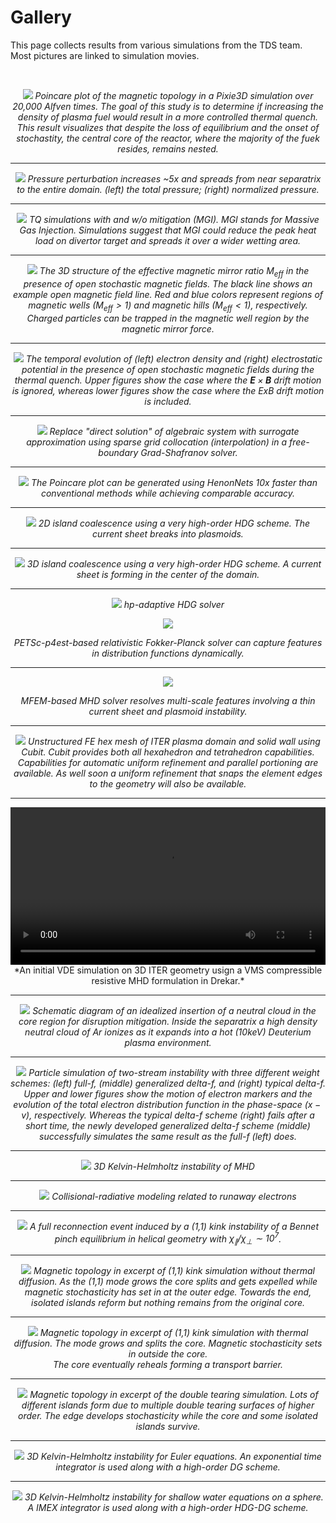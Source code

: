 # Gallery

This page collects results from various simulations from the TDS team. Most pictures are linked to simulation movies.

<br>
<center>

<div class="col-md-4"  markdown="1">
    
[![](img/pixie3d/t=9971.352.png)](img/pixie3d/poincare300xlowquality.mp4)
*Poincare plot of the magnetic topology in a Pixie3D simulation over 20,000 Alfven times. The goal of this study is to determine if increasing the density of plasma fuel would result in a more controlled thermal quench. This result visualizes that despite the loss of equilibrium and the onset of stochastity, the central core of the reactor, where the majority of the fuek resides, remains nested.*
    
----

[![](img/gallery/bout.png)](img/gallery/144981_pt1_t200-930.mp4)
*Pressure perturbation increases ~5x and spreads from near separatrix to the entire domain. (left) the total pressure; (right) normalized pressure.*

----

[![](img/gallery/Qpar_odt.png)](img/gallery/Qpar_odt.mp4)
*TQ simulations with and w/o mitigation (MGI). MGI stands for Massive Gas Injection. Simulations suggest that MGI could reduce the peak heat load on divertor target and spreads it over a wider wetting area.*

----

[![](img/gallery/Meff.png)](img/gallery/Meff.mp4)
*The 3D structure of the effective magnetic mirror ratio $M_{eff}$ in the presence of open stochastic magnetic fields. The black line shows an example open magnetic field line. Red and blue colors represent regions of magnetic wells ($M_{eff} > 1$) and magnetic hills ($M_{eff} < 1$), respectively. Charged particles can be trapped in the magnetic well region by the magnetic mirror force.*

----

[![](img/gallery/Density_Potential.png)](img/gallery/Density_Potential.mp4)
*The temporal evolution of (left) electron density and (right) electrostatic potential in the presence of open stochastic magnetic fields during the thermal quench. Upper figures show the case where the $\mathbf{E}\times\mathbf{B}$ drift motion is ignored, whereas lower figures show the case where the ExB drift motion is included.*

----

![](img/gallery/drekar/Elman_Sparse_Grid.png)
*Replace "direct solution" of algebraic system with surrogate approximation using sparse grid collocation (interpolation) in
a free-boundary Grad-Shafranov solver.*


----

![](img/gallery/rmp.png)
*The Poincare plot can be generated using HenonNets 10x faster than conventional methods while achieving comparable accuracy.*

----

[![](img/gallery/2d-ic.png)](img/gallery/2d-ic.mp4)
*2D island coalescence using a very high-order HDG scheme. The current sheet breaks into plasmoids.*

----

[![](img/gallery/3d-ic.png)](img/gallery/3d-ic.mp4)
*3D island coalescence using a very high-order HDG scheme. A current sheet is forming in the center of the domain.*

----

![](img/gallery/hp-HDG.png)
*hp-adaptive HDG solver*

</div><div class="col-md-5"  markdown="1">

[![](img/gallery/rfp_plot.png)](img/gallery/E_1.69chiu.mp4)

*PETSc-p4est-based relativistic Fokker-Planck solver can capture features in distribution functions dynamically.*

----

[![](img/gallery/mfem1.png)](img/gallery/res1e-6.mp4)

*MFEM-based MHD solver resolves multi-scale features involving a thin current sheet and plasmoid instability.*

----

![](img/gallery/drekar/3D_ITER_Plasma_Region_Mesh.png)
*Unstructured FE hex mesh of ITER plasma domain and solid wall using Cubit. Cubit provides both all hexahedron and tetrahedron capabilities. Capabilities for automatic uniform refinement and parallel portioning are available. As well soon a uniform refinement that snaps the element edges to the geometry will also be available.*

----

<video controls preload="metadata" width="100%">
    <source src="../img/gallery/drekar/VDE_movie.mp4" type="video/mp4">
    Sorry, your browser doesn't support embedded videos.
</video>
*An initial VDE simulation on 3D ITER geometry usign a VMS compressible resistive MHD formulation in Drekar.*

----

![](/img/gallery/drekar/Neutral_Expansion_in_core.png)
*Schematic diagram of an idealized insertion of a neutral cloud in the core region for disruption mitigation. Inside the separatrix a
high density neutral cloud of Ar ionizes as it expands into a hot (10keV) Deuterium plasma environment.*

----

[![](img/gallery/Two_Stream.png)](img/gallery/Two_Stream.mp4)
*Particle simulation of two-stream instability with three different weight schemes: (left) full-f, (middle) generalized delta-f, and (right) typical delta-f. Upper and lower figures show the motion of electron markers and the evolution of the total electron distribution function in the phase-space ($x-v$), respectively. Whereas the typical delta-f scheme (right) fails after a short time, the newly developed generalized delta-f scheme (middle) successfully simulates the same result as the full-f (left) does.*

----

[![](img/gallery/kh-mhd.png)](img/gallery/kh-mhd.mp4)
*3D Kelvin-Helmholtz instability of MHD*

----

![](img/gallery/cr_runaway_collage.png)
*Collisional-radiative modeling related to runaway electrons*

</div><div class="col-md-3" markdown="1">

----

[![](img/gallery/bpnch-hall-mhd.png)](img/gallery/bpnch-hall-mhd-unif-rho-chi_par_1e3.mp4)
*A full reconnection event induced by a (1,1) kink instability of a Bennet pinch equilibrium in helical geometry with $\chi_\parallel/\chi_\perp \sim 10^{7}$.*

----

[![](img/pixie3d/11-poinc.png)](img/pixie3d/11-visc-poinc.mp4)
*Magnetic topology in excerpt of (1,1) kink simulation without thermal diffusion. As the (1,1) mode grows the core splits and gets expelled while magnetic stochasticity has set in at the outer edge. Towards the end, isolated islands reform but nothing remains from the original core.*

----

[![](img/pixie3d/A1.png)](img/pixie3d/chipar-poinc.mp4)
*Magnetic topology in excerpt of (1,1) kink simulation with thermal diffusion. The mode grows and splits the core. Magnetic stochasticity sets in outside the core.<br> The core eventually reheals forming a transport barrier.*

----

[![](img/pixie3d/B1.png)](img/pixie3d/db-poinc.mp4)
*Magnetic topology in excerpt of the double tearing simulation. Lots of different islands form due to multiple double tearing surfaces of higher order. The edge develops stochasticity while the core and some isolated islands survive.*

----

[![](img/gallery/kh-euler.png)](img/gallery/epi2-Cr5-1em7.mp4)
*3D Kelvin-Helmholtz instability for Euler equations. An exponential time integrator is used along with a high-order DG scheme.*

----

[![](img/gallery/hdg-dg-kh.png)](img/gallery/KelvinHelmholtzInstabilityForShallowWaterOnTheEarth.mp4)
*3D Kelvin-Helmholtz instability for shallow water equations on a sphere. A IMEX integrator is used along with a high-order HDG-DG scheme.*



</div>

</center>

<script type="text/x-mathjax-config">MathJax.Hub.Config({TeX: {equationNumbers: {autoNumber: "all"}}, tex2jax: {inlineMath: [['$','$']]}});</script>
<script type="text/javascript" src="https://cdnjs.cloudflare.com/ajax/libs/mathjax/2.7.2/MathJax.js?config=TeX-AMS_HTML"></script>
